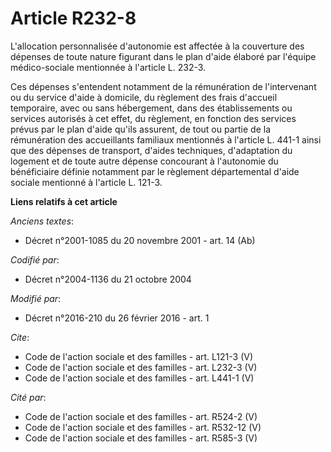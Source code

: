 # Article R232-8

L'allocation personnalisée d'autonomie est affectée à la couverture des dépenses de toute nature figurant dans le plan d'aide
élaboré par l'équipe médico-sociale mentionnée à l'article L. 232-3. 

Ces dépenses s'entendent notamment de la rémunération de l'intervenant ou du service d'aide à domicile, du règlement des
frais d'accueil temporaire, avec ou sans hébergement, dans des établissements ou services autorisés à cet effet, du
règlement, en fonction des services prévus par le plan d'aide qu'ils assurent, de tout ou partie de la rémunération des
accueillants familiaux mentionnés à l'article L. 441-1 ainsi que des dépenses de transport, d'aides techniques, d'adaptation
du logement et de toute autre dépense concourant à l'autonomie du bénéficiaire définie notamment par le règlement
départemental d'aide sociale mentionné à l'article L. 121-3.

**Liens relatifs à cet article**

_Anciens textes_:

  - Décret n°2001-1085 du 20 novembre 2001 - art. 14 (Ab)

_Codifié par_:

  - Décret n°2004-1136 du 21 octobre 2004

_Modifié par_:

  - Décret n°2016-210 du 26 février 2016 - art. 1

_Cite_:

  - Code de l'action sociale et des familles - art. L121-3 (V)
  - Code de l'action sociale et des familles - art. L232-3 (V)
  - Code de l'action sociale et des familles - art. L441-1 (V)

_Cité par_:

  - Code de l'action sociale et des familles - art. R524-2 (V)
  - Code de l'action sociale et des familles - art. R532-12 (V)
  - Code de l'action sociale et des familles - art. R585-3 (V)
